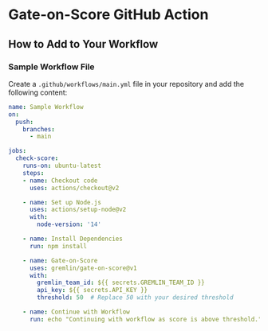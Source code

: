 # Gate-on-Score GitHub Action

## How to Add to Your Workflow

### Sample Workflow File

Create a `.github/workflows/main.yml` file in your repository and add the following content:

```yaml
name: Sample Workflow
on:
  push:
    branches:
      - main

jobs:
  check-score:
    runs-on: ubuntu-latest
    steps:
    - name: Checkout code
      uses: actions/checkout@v2

    - name: Set up Node.js
      uses: actions/setup-node@v2
      with:
        node-version: '14'

    - name: Install Dependencies
      run: npm install

    - name: Gate-on-Score
      uses: gremlin/gate-on-score@v1
      with:
        gremlin_team_id: ${{ secrets.GREMLIN_TEAM_ID }}
        api_key: ${{ secrets.API_KEY }}
        threshold: 50  # Replace 50 with your desired threshold

    - name: Continue with Workflow
      run: echo "Continuing with workflow as score is above threshold."
```

